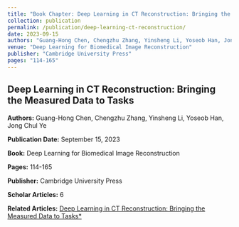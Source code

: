 ```yaml
---
title: "Book Chapter: Deep Learning in CT Reconstruction: Bringing the Measured Data to Tasks"
collection: publication
permalink: /publication/deep-learning-ct-reconstruction/
date: 2023-09-15
authors: "Guang-Hong Chen, Chengzhu Zhang, Yinsheng Li, Yoseob Han, Jong Chul Ye"
venue: "Deep Learning for Biomedical Image Reconstruction"
publisher: "Cambridge University Press"
pages: "114-165"
---
```


## Deep Learning in CT Reconstruction: Bringing the Measured Data to Tasks

**Authors:** Guang-Hong Chen, Chengzhu Zhang, Yinsheng Li, Yoseob Han, Jong Chul Ye

**Publication Date:** September 15, 2023

**Book:** Deep Learning for Biomedical Image Reconstruction

**Pages:** 114-165

**Publisher:** Cambridge University Press

**Scholar Articles:** 6

**Related Articles:** [Deep Learning in CT Reconstruction: Bringing the Measured Data to Tasks*](#)
